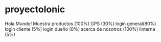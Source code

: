 # proyectoIonic
Hola Mundo!
Muestra productos (100%)
GPS (30%)
login general(80%)
login cliente (5%)
login dueño (0%)
acerca de nosotros (100%)
linterna (5%)
